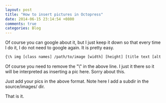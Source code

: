 ```yaml
---
layout: post
title: "How to insert pictures in Octopress"
date: 2014-06-15 23:14:54 +0800
comments: true
categories: Blog
---
```

Of course you can google about it, but I just keep it down so that every time I do it, I do not need to google again. It is pretty easy. 

```html
{\% img [class names] /path/to/image [width] [height] [title text [alt text]] \%}
```
   
Of course you need to remove the "\\" in the above line. I just it there so it will be interpreted as inserting a pic here. Sorry about this.
   
Just add your pics in the above format. Note here I add a subdir in the source/images/ dir.  

That is it. 
